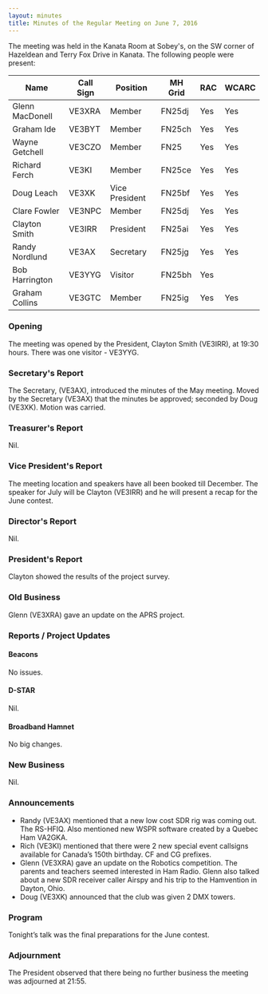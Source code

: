 ```yaml
---
layout: minutes
title: Minutes of the Regular Meeting on June 7, 2016
---
```


The meeting was held in the Kanata Room at Sobey's, on the SW corner of Hazeldean and Terry Fox Drive in Kanata.
The following people were present:

| Name             | Call Sign | Position       | MH Grid | RAC | WCARC |
|------------------|-----------|----------------|---------|-----|-------|
| Glenn MacDonell  | VE3XRA    | Member         | FN25dj  | Yes |  Yes  |
| Graham Ide       | VE3BYT    | Member         | FN25ch  | Yes |  Yes  |
| Wayne Getchell   | VE3CZO    | Member         | FN25    | Yes |  Yes  |
| Richard Ferch    | VE3KI     | Member         | FN25ce  | Yes |  Yes  |
| Doug Leach       | VE3XK     | Vice President | FN25bf  | Yes |  Yes  |
| Clare Fowler     | VE3NPC    | Member         | FN25dj  | Yes |  Yes  |
| Clayton Smith    | VE3IRR    | President      | FN25ai  | Yes |  Yes  |
| Randy Nordlund   | VE3AX     | Secretary      | FN25jg  | Yes |  Yes  |
| Bob Harrington   | VE3YYG    | Visitor        | FN25bh  | Yes |       |
| Graham Collins   | VE3GTC    | Member         | FN25ig  | Yes |  Yes  |

### Opening

The meeting was opened by the President, Clayton Smith (VE3IRR), at 19:30 hours.
There was one visitor - VE3YYG.

### Secretary's Report

The Secretary, (VE3AX), introduced the minutes of the May meeting.
Moved by the Secretary (VE3AX) that the minutes be approved; seconded by Doug (VE3XK).
Motion was carried.

### Treasurer's Report

Nil.

### Vice President's Report

The meeting location and speakers have all been booked till December. The speaker for July will be Clayton (VE3IRR) and he will present a recap for the June contest.

### Director's Report

Nil.

### President's Report

Clayton showed the results of the project survey.

### Old Business

Glenn (VE3XRA) gave an update on the APRS project.

### Reports / Project Updates

#### Beacons

No issues.

#### D-STAR

Nil.

#### Broadband Hamnet

No big changes.

### New Business

Nil.

### Announcements

* Randy (VE3AX) mentioned that a new low cost SDR rig was coming out. The RS-HFIQ. Also mentioned new WSPR software created by a Quebec Ham VA2GKA.
* Rich (VE3KI) mentioned that there were 2 new special event callsigns available for Canada’s 150th birthday. CF and CG prefixes.
* Glenn (VE3XRA) gave an update on the Robotics competition. The parents and teachers seemed interested in Ham Radio. Glenn also talked about a new SDR receiver caller Airspy and his trip to the Hamvention in Dayton, Ohio.
* Doug (VE3XK) announced that the club was given 2 DMX towers.

### Program

Tonight’s talk was the final preparations for the June contest.

### Adjournment

The President observed that there being no further business the meeting was adjourned at 21:55.
